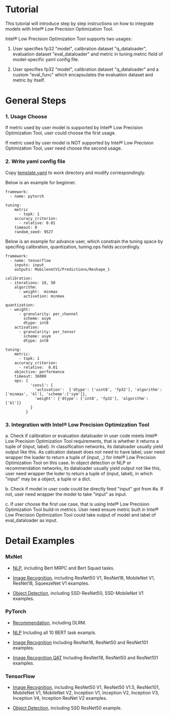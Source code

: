 Tutorial
=========================================

This tutorial will introduce step by step instructions on how to integrate models with Intel® Low Precision Optimization Tool.

Intel® Low Precision Optimization Tool supports two usages:

1. User specifies fp32 "model", calibration dataset "q_dataloader", evaluation dataset "eval_dataloader" and metric in tuning.metric field of model-specific yaml config file.

2. User specifies fp32 "model", calibration dataset "q_dataloader" and a custom "eval_func" which encapsulates the evaluation dataset and metric by itself.

# General Steps

### 1. Usage Choose

If metric used by user model is supported by Intel® Low Precision Optimization Tool, user could choose the first usage.

If metric used by user model is NOT supported by Intel® Low Precision Optimization Tool, user need choose the second usage.

### 2. Write yaml config file

Copy [template.yaml](../examples/template.yaml) to work directory and modify correspondingly.

Below is an example for beginner.

```
framework:
  - name: pytorch

tuning:
    metric
      - topk: 1
    accuracy_criterion:
      - relative: 0.01
    timeout: 0
    random_seed: 9527
```

Below is an example for advance user, which constrain the tuning space by specifing calibration, quantization, tuning.ops fields accordingly.

```
framework:
  - name: tensorflow
    inputs: input
    outputs: MobilenetV1/Predictions/Reshape_1

calibration:
  - iterations: 10, 50
    algorithm:
      - weight:  minmax
        activation: minmax

quantization:
  - weight:
      - granularity: per_channel
        scheme: asym
        dtype: int8
    activation:
      - granularity: per_tensor
        scheme: asym
        dtype: int8

tuning:
    metric:
      - topk: 1
    accuracy_criterion:
      - relative:  0.01
    objective: performance
    timeout: 36000
    ops: {
           'conv1': {
             'activation':  {'dtype': ['uint8', 'fp32'], 'algorithm': ['minmax', 'kl'], 'scheme':['sym']},
             'weight': {'dtype': ['int8', 'fp32'], 'algorithm': ['kl']}
           }
         }

```

### 3. Integration with Intel® Low Precision Optimization Tool

   a. Check if calibration or evaluation dataloader in user code meets Intel® Low Precision Optimization Tool requirements, that is whether it returns a tuple of (input, label). In classification networks, its dataloader usually yield output like this. As calication dataset does not need to have label, user need wrapper the loader to return a tuple of (input, _) for Intel® Low Precision Optimization Tool on this case. In object detection or NLP or recommendation networks, its dataloader usually yield output not like this, user need wrapper the loder to return a tuple of (input, label), in which "input" may be a object, a tuple or a dict.

   b. Check if model in user code could be directly feed "input" got from #a. If not, user need wrapper the model to take "input" as input.

   c. If user choose the first use case, that is using Intel® Low Precision Optimization Tool build-in metrics. User need ensure metric built in Intel® Low Precision Optimization Tool could take output of model and label of eval_dataloader as input.


# Detail Examples

### MxNet

* [NLP](../examples/mxnet/language_translation/README.md), including Bert MRPC and Bert Squad tasks.

* [Image Recognition](../examples/mxnet/image_recognition/README.md), including ResNet50 V1, ResNet18, MobileNet V1, ResNet18, SqueezeNet V1 examples.

* [Object Detection](../examples/mxnet/object_detection/README.md), including SSD-ResNet50, SSD-MobileNet V1 examples.

### PyTorch

* [Recommendation](../examples/pytorch/recommendation/README.md), including DLRM.

* [NLP](../examples/pytorch/language_translation/README.md) Including all 10 BERT task exampls.

* [Image Recognition](../examples/pytorch/image_recognition/resnet/README.md) Including ResNet18, ResNet50 and ResNet101 examples.

* [Image Recognition QAT](../examples/pytorch/image_recognition/resnet_qat/README.md) Including ResNet18, ResNet50 and ResNet101 examples.

### TensorFlow

* [Image Recognition](../examples/tensorflow/image_recognition/README.md), including ResNet50 V1, ResNet50 V1.5, ResNet101, MobileNet V1, MobileNet V2, Inception V1, Inception V2, Inception V3, Inception V4, Inception ResNet V2 examples.

* [Object Detection](../examples/tensorflow/object_detection/README.md), including SSD ResNet50 example.
